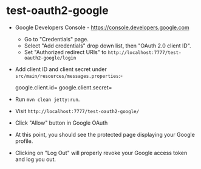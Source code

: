 # test-oauth2-google

* Google Developers Console - https://console.developers.google.com

    * Go to "Credentials" page.
    * Select "Add credentials" drop down list, then "OAuth 2.0 client ID".
    * Set "Authorized redirect URIs" to `http://localhost:7777/test-oauth2-google/login` 

* Add client ID and client secret under `src/main/resources/messages.properties`:-


    google.client.id=
    google.client.secret=


* Run `mvn clean jetty:run`.

* Visit `http://localhost:7777/test-oauth2-google/`

* Click "Allow" button in Google OAuth

* At this point, you should see the protected page displaying your Google profile.

* Clicking on "Log Out" will properly revoke your Google access token and log you out.